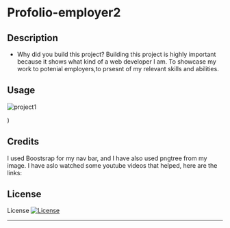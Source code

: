 # Profolio-employer2

## Description


- Why did you build this project? 
Building this project is highly important because it shows what kind of a web developer
 I am. To showcase my work to potenial employers,to prsesnt of my relevant skills and abilities.





## Usage


 ![project1](./assests/images/screenshot.png)


    
)   

## Credits


I used Boostsrap for my nav bar, and I have also used pngtree from my image.
I have aslo watched some youtube videos that helped, here are the links:
<a href="https://www.youtube.com/watch?v=v0IgI8vYD_o&t=2065s"></a>
<a href="https://www.youtube.com/watch?v=Sv_NAxi_jNs"></a>


## License

License
[![License](https://img.shields.io/badge/License-Apache_2.0-blue.svg)](https://opensource.org/licenses/Apache-2.0)



---
